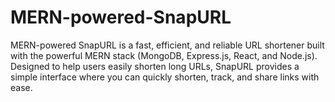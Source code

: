 # MERN-powered-SnapURL
 MERN-powered SnapURL is a fast, efficient, and reliable URL shortener built with the powerful MERN stack (MongoDB, Express.js, React, and Node.js). Designed to help users easily shorten long URLs, SnapURL provides a simple interface where you can quickly shorten, track, and share links with ease.
